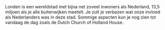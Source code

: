 <div lang="nl">
Londen is een wereldstad met bijna net zoveel inwoners als Nederland, 
13,5 miljoen als je alle buitenwijken meetelt. Je zult je verbazen wat onze 
invloed als Nederlanders was in deze stad. Sommige aspecten kun je nog zien 
tot vandaag de dag zoals de Dutch Church of Holland House.
</div>
